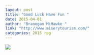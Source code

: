 ```yaml
---
layout: post
title: "Good Luck Have Fun "
date: 2015-04-01
author: "Branogan McHawke "
link: "http://www.miserytourism.com/"
categories: 2015 rpg
---
```

![]({{site.url}}/2015images/GoodLuckHaveFun.jpg)
